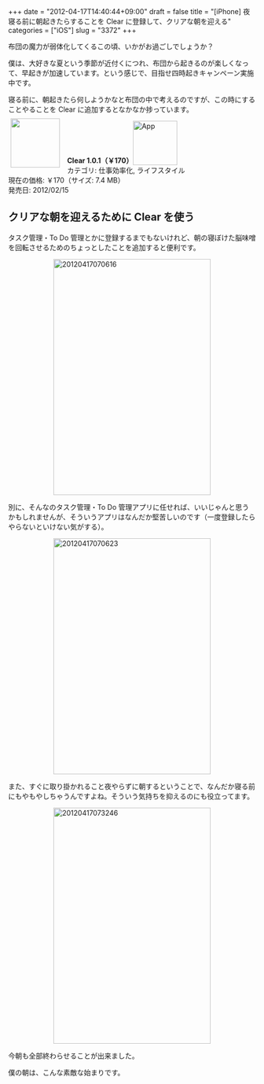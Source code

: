+++
date = "2012-04-17T14:40:44+09:00"
draft = false
title = "[iPhone] 夜寝る前に朝起きたらすることを Clear に登録して、クリアな朝を迎える"
categories = ["iOS"]
slug = "3372"
+++

布団の魔力が弱体化してくるこの頃、いかがお過ごしでしょうか？

僕は、大好きな夏という季節が近付くにつれ、布団から起きるのが楽しくなって、早起きが加速しています。という感じで、目指せ四時起きキャンペーン実施中です。

寝る前に、朝起きたら何しようかなと布団の中で考えるのですが、この時にすることやることを Clear に追加するとなかなか捗っています。

<a href="https://itunes.apple.com/jp/app/id493136154?mt=8&uo=4&at=11l3RT" target="_blank" rel="nofollow"><img width="100" class="alignleft" align="left" src="http://a3.mzstatic.com/us/r1000/091/Purple/6f/b9/a5/mzl.cuecnend.100x100-75.png" style="margin: -5px 15px 1px 5px;"></a><strong> Clear 1.0.1（￥170）</strong><a href="https://itunes.apple.com/jp/app/id493136154?mt=8&uo=4&at=11l3RT" target="_blank" rel="nofollow"><img src="/images/2012/12/viewinitunes_jp.png" style="vertical-align:bottom;" width="90" alt="App"></a><br> カテゴリ: 仕事効率化, ライフスタイル<br> 現在の価格: ￥170（サイズ: 7.4 MB）<br> 発売日: 2012/02/15<br style="clear: both;">

<h2>クリアな朝を迎えるために Clear を使う</h2>

タスク管理・To Do 管理とかに登録するまでもないけれど、朝の寝ぼけた脳味噌を回転させるためのちょっとしたことを追加すると便利です。

<img style="display:block; margin-left:auto; margin-right:auto;" src="/images/2012/04/20120417070616.png" alt="20120417070616" title="20120417070616.png" border="0" width="320" height="480" />

別に、そんなのタスク管理・To Do 管理アプリに任せれば、いいじゃんと思うかもしれませんが、そういうアプリはなんだか堅苦しいのです（一度登録したらやらないといけない気がする）。

<img style="display:block; margin-left:auto; margin-right:auto;" src="/images/2012/04/20120417070623.png" alt="20120417070623" title="20120417070623.png" border="0" width="320" height="480" />

また、すぐに取り掛かれること夜やらずに朝するということで、なんだか寝る前にもやもやしちゃうんですよね。そういう気持ちを抑えるのにも役立ってます。

<img style="display:block; margin-left:auto; margin-right:auto;" src="/images/2012/04/20120417073246.png" alt="20120417073246" title="20120417073246.png" border="0" width="320" height="480" />

今朝も全部終わらせることが出来ました。

僕の朝は、こんな素敵な始まりです。
